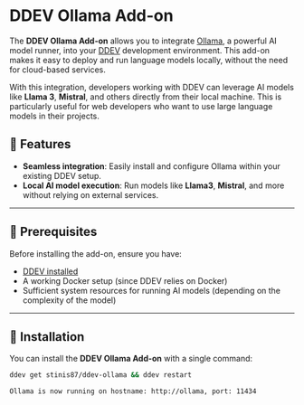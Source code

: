# DDEV Ollama Add-on

The **DDEV Ollama Add-on** allows you to integrate [Ollama](https://ollama.com/), a powerful AI model runner, into your [DDEV](https://ddev.readthedocs.io/en/stable/) development environment. This add-on makes it easy to deploy and run language models locally, without the need for cloud-based services.  

With this integration, developers working with DDEV can leverage AI models like **Llama 3**, **Mistral**, and others directly from their local machine. This is particularly useful for web developers who want to use large language models in their projects.

## 🚀 Features

- **Seamless integration**: Easily install and configure Ollama within your existing DDEV setup.
- **Local AI model execution**: Run models like **Llama3**, **Mistral**, and more without relying on external services.
  
---

## 📌 Prerequisites

Before installing the add-on, ensure you have:

- [DDEV installed](https://ddev.readthedocs.io/en/stable/)
- A working Docker setup (since DDEV relies on Docker)
- Sufficient system resources for running AI models (depending on the complexity of the model)

---

## 🔧 Installation

You can install the **DDEV Ollama Add-on** with a single command:

```bash
ddev get stinis87/ddev-ollama && ddev restart

Ollama is now running on hostname: http://ollama, port: 11434
